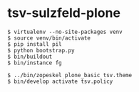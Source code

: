 tsv-sulzfeld-plone
==================

    $ virtualenv --no-site-packages venv
    $ source venv/bin/activate
    $ pip install pil
    $ python bootstrap.py
    $ bin/buildout
    $ bin/instance fg 

    $ ../bin/zopeskel plone_basic tsv.theme
    $ bin/develop activate tsv.policy
